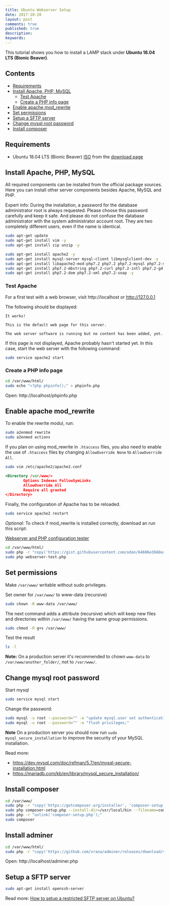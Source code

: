 ```yaml
---
title: Ubuntu Webserver Setup
date: 2017-10-20
layout: post
comments: true
published: true
description: 
keywords: 
---
```


This tutorial shows you how to install a LAMP stack under **Ubuntu 18.04 LTS (Bionic Beaver)**.

## Contents

* [Requirements](#requirements)
* [Install Apache, PHP, MySQL](#install-apache-php-mysql)
  * [Test Apache](#test-apache)
  * [Create a PHP info page](#create-a-php-info-page)
* [Enable apache mod_rewrite](#enable-apache-mod_rewrite)
* [Set permissions](#set-permissions)
* [Setup a SFTP server](#setup-a-sftp-server)
* [Change mysql root password](#change-mysql-root-password)
* [Install composer](#install-composer)

## Requirements

* Ubuntu 18.04 LTS (Bionic Beaver) [ISO](http://cdimage.ubuntu.com/daily-live/current/bionic-desktop-amd64.iso) 
from the [download page](http://cdimage.ubuntu.com/daily-live/current/)

## Install Apache, PHP, MySQL

All required components can be installed from the official package sources. 
Here you can install other server components besides Apache, MySQL and PHP.

Expert info: During the installation, a password for the database administrator root is always requested. Please choose this password carefully and keep it safe. And please do not confuse the database administrator with the system administrator account root. They are two completely different users, even if the name is identical.

```bash
sudo apt-get update
sudo apt-get install vim -y
sudo apt-get install zip unzip -y
```

```bash
sudo apt-get install apache2 -y
sudo apt-get install mysql-server mysql-client libmysqlclient-dev -y
sudo apt-get install libapache2-mod-php7.2 php7.2 php7.2-mysql php7.2-sqlite -y
sudo apt-get install php7.2-mbstring php7.2-curl php7.2-intl php7.2-gd php7.2-zip php7.2-bz2 -y
sudo apt-get install php7.2-dom php7.2-xml php7.2-soap -y
```

### Test Apache

For a first test with a web browser, visit http://localhost or http://127.0.0.1

The following should be displayed:
```
It works!

This is the default web page for this server.

The web server software is running but no content has been added, yet.
```

If this page is not displayed, Apache probably hasn't started yet. 
In this case, start the web server with the following command:

```bash
sudo service apache2 start 
```

### Create a PHP info page

```bash
cd /var/www/html/
sudo echo "<?php phpinfo();" > phpinfo.php
```

Open: http://localhost/phpinfo.php

## Enable apache mod_rewrite

To enable the rewrite modul, run:

```bash
sudo a2enmod rewrite
sudo a2enmod actions
```

If you plan on using mod_rewrite in `.htaccess` files, you also need to enable the use of `.htaccess`
files by changing `AllowOverride None` to `AllowOverride All`.

```bash
sudo vim /etc/apache2/apache2.conf 
```

```xml
<Directory /var/www/>
        Options Indexes FollowSymLinks
        AllowOverride All
        Require all granted
</Directory>
```

Finally, the configuration of Apache has to be reloaded.

```bash
sudo service apache2 restart
```

*Optional:* To check if mod_rewrite is installed correctly, download an run this script:

[Webserver and PHP configuration tester](https://gist.github.com/odan/64606e3668eac0e13afc)

```bash
cd /var/www/html/
sudo php -r "copy('https://gist.githubusercontent.com/odan/64606e3668eac0e13afc/raw/d0fcc8efadaab6c197f3c63f09e4232cb599c2b2/webserver-test.php', 'webserver-test.php');"
sudo php webserver-test.php
```

## Set permissions

Make `/var/www/` writable without sudo privileges.

Set owner for `/var/www/` to www-data (recursive)

```bash
sudo chown -R www-data /var/www/
```

The next command adds a attribute (recursive) which will keep new files 
and directories within `/var/www/` having the same group permissions.

```bash
sudo chmod -R g+s /var/www/
```

Test the result

```bash
ls -l
```

**Note:** On a production server it's recommended to chown `www-data` to `/var/www/another_folder/`, not to `/var/www/`.

## Change mysql root password

Start mysql

```bash
sudo service mysql start
```

Change the password:

```bash
sudo mysql -u root --password="" -e "update mysql.user set authentication_string=password(''), plugin='mysql_native_password' where user='root';"
sudo mysql -u root --password="" -e "flush privileges;"
```

**Note** On a production server you should now run `sudo mysql_secure_installation` to 
improve the security of your MySQL installation.

Read more:

* https://dev.mysql.com/doc/refman/5.7/en/mysql-secure-installation.html
* https://mariadb.com/kb/en/library/mysql_secure_installation/

## Install composer

```bash
cd /var/www/
sudo php -r "copy('https://getcomposer.org/installer', 'composer-setup.php');"
sudo php composer-setup.php --install-dir=/usr/local/bin --filename=composer
sudo php -r "unlink('composer-setup.php');"
sudo composer
```

## Install adminer

```bash
cd /var/www/html/
sudo php -r "copy('https://github.com/vrana/adminer/releases/download/v4.6.2/adminer-4.6.2.php', 'adminer.php');"
```

Open: http://localhost/adminer.php

## Setup a SFTP server

```bash
sudo apt-get install openssh-server
```

Read more: [How to setup a restricted SFTP server on Ubuntu?](https://askubuntu.com/questions/420652/how-to-setup-a-restricted-sftp-server-on-ubuntu)